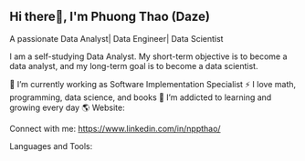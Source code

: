 Hi there👋, I'm Phuong Thao (Daze)
---
A passionate Data Analyst| Data Engineer| Data Scientist

I am a self-studying Data Analyst. My short-term objective is to become a data analyst, and my long-term goal is to become a data scientist.

🔭 I’m currently working as Software Implementation Specialist
⚡ I love math, programming, data science, and books
🌱 I’m addicted to learning and growing every day
🌎 Website:

Connect with me:
https://www.linkedin.com/in/nppthao/

Languages and Tools:

